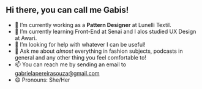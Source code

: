 ## Hi there, you can call me Gabis!

- 🔭 I’m currently working as a **Pattern Designer** at Lunelli Textil.
- 🌱 I’m currently learning Front-End at Senai and I alos studied UX Design at Awari.
- 🤔 I’m looking for help with whatever I can be useful!
- 💬 Ask me about *almost* everything in fashion subjects, podcasts in general and any other thing you feel comfortable to!
- 📫 You can reach me by sending an email to gabrielapereirasouza@gmail.com
- 😄 Pronouns: She/Her
